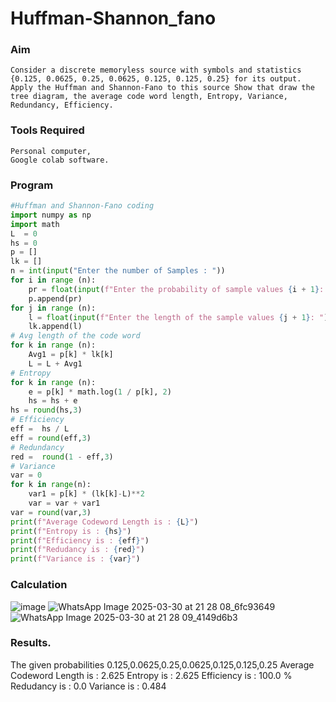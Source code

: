 # Huffman-Shannon_fano
### Aim
    Consider a discrete memoryless source with symbols and statistics {0.125, 0.0625, 0.25, 0.0625, 0.125, 0.125, 0.25} for its output. 
    Apply the Huffman and Shannon-Fano to this source Show that draw the tree diagram, the average code word length, Entropy, Variance, Redundancy, Efficiency.
### Tools Required
    Personal computer,
    Google colab software.
### Program
```python
#Huffman and Shannon-Fano coding
import numpy as np
import math 
L  = 0
hs = 0
p = []
lk = []
n = int(input("Enter the number of Samples : "))
for i in range (n): 
    pr = float(input(f"Enter the probability of sample values {i + 1}: "))  
    p.append(pr)
for j in range (n): 
    l = float(input(f"Enter the length of the sample values {j + 1}: "))  
    lk.append(l)
# Avg length of the code word
for k in range (n):
    Avg1 = p[k] * lk[k]
    L = L + Avg1
# Entropy
for k in range (n):
    e = p[k] * math.log(1 / p[k], 2)
    hs = hs + e
hs = round(hs,3)
# Efficiency
eff =  hs / L
eff = round(eff,3)
# Redundancy 
red =  round(1 - eff,3) 
# Variance
var = 0
for k in range(n):
    var1 = p[k] * (lk[k]-L)**2
    var = var + var1
var = round(var,3)
print(f"Average Codeword Length is : {L}")
print(f"Entropy is : {hs}")
print(f"Efficiency is : {eff}")
print(f"Redudancy is : {red}")
print(f"Variance is : {var}")
```

### Calculation
![image](https://github.com/user-attachments/assets/dc156e61-eceb-4a09-84a8-82fadd0f3df3)
![WhatsApp Image 2025-03-30 at 21 28 08_6fc93649](https://github.com/user-attachments/assets/87f8d62c-fb9d-4569-8591-9d2a209dfd3c)
![WhatsApp Image 2025-03-30 at 21 28 09_4149d6b3](https://github.com/user-attachments/assets/bc9b1a4e-0b1f-407e-9da3-bc1cf91b1b56)

### Results.
The given probabilities 0.125,0.0625,0.25,0.0625,0.125,0.125,0.25 Average Codeword Length is : 2.625 Entropy is : 2.625 Efficiency is : 100.0 % Redudancy is : 0.0 Variance is : 0.484
